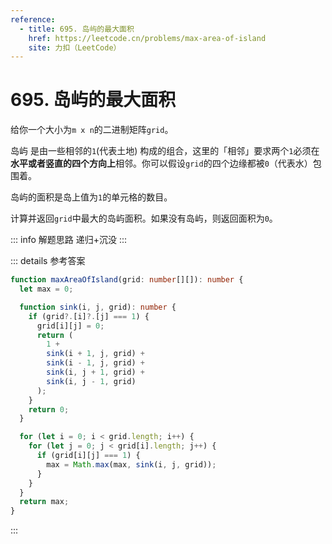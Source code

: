 ```yaml
---
reference:
  - title: 695. 岛屿的最大面积
    href: https://leetcode.cn/problems/max-area-of-island
    site: 力扣（LeetCode）
---
```


# 695. 岛屿的最大面积

给你一个大小为`m x n`的二进制矩阵`grid`。

岛屿 是由一些相邻的`1`(代表土地) 构成的组合，这里的「相邻」要求两个`1`必须在**水平或者竖直的四个方向上**相邻。你可以假设`grid`的四个边缘都被`0`（代表水）包围着。

岛屿的面积是岛上值为`1`的单元格的数目。

计算并返回`grid`中最大的岛屿面积。如果没有岛屿，则返回面积为`0`。

::: info 解题思路
递归+沉没
:::

::: details 参考答案
```ts
function maxAreaOfIsland(grid: number[][]): number {
  let max = 0;

  function sink(i, j, grid): number {
    if (grid?.[i]?.[j] === 1) {
      grid[i][j] = 0;
      return (
        1 +
        sink(i + 1, j, grid) +
        sink(i - 1, j, grid) +
        sink(i, j + 1, grid) +
        sink(i, j - 1, grid)
      );
    }
    return 0;
  }

  for (let i = 0; i < grid.length; i++) {
    for (let j = 0; j < grid[i].length; j++) {
      if (grid[i][j] === 1) {
        max = Math.max(max, sink(i, j, grid));
      }
    }
  }
  return max;
}
```
:::
